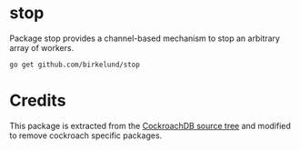 # stop

Package stop provides a channel-based mechanism to stop an arbitrary array of
workers.

`go get github.com/birkelund/stop`

# Credits

This package is extracted from the [CockroachDB source
tree](https://github.com/cockroachdb/cockroach/tree/master/pkg/util/stop) and
modified to remove cockroach specific packages.
